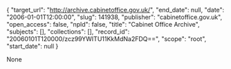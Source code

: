 {
  "target_url": "http://archive.cabinetoffice.gov.uk/", 
  "end_date": null, 
  "date": "2006-01-01T12:00:00", 
  "slug": 141938, 
  "publisher": "cabinetoffice.gov.uk", 
  "open_access": false, 
  "npld": false, 
  "title": "Cabinet Office Archive", 
  "subjects": [], 
  "collections": [], 
  "record_id": "20060101T120000/zcz99YWITU11KkMdNa2FDQ==", 
  "scope": "root", 
  "start_date": null
}

None